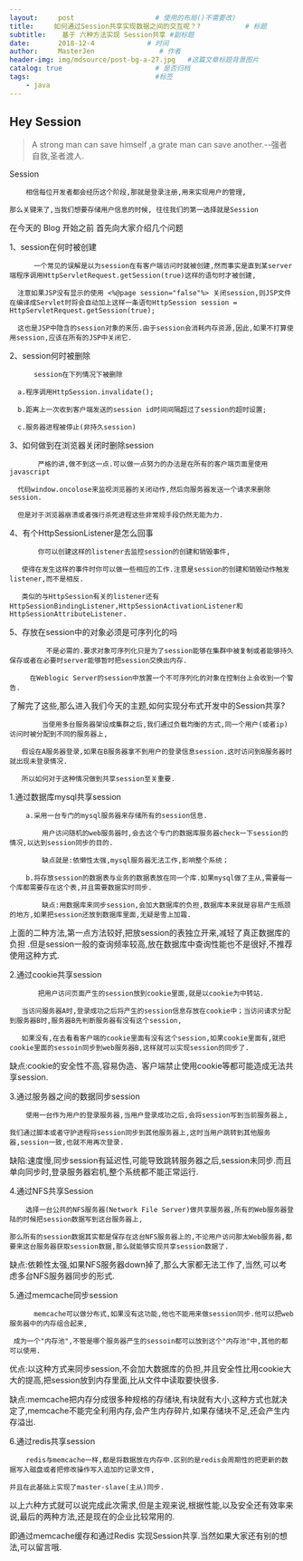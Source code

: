 ```yaml
---
layout:     post                    # 使用的布局()不需要改)
title:     如何通过Session共享实现数据之间的交互呢？?           # 标题 
subtitle:    基于 六种方法实现 Session共享 #副标题
date:       2018-12-4             # 时间
author:     MasterJen                # 作者
header-img: img/mdsource/post-bg-a-27.jpg   #这篇文章标题背景图片
catalog: true                       # 是否归档
tags:                               #标签
    - java
---
```


## Hey Session

>A strong man can save  himself ,a grate man can save another.--强者自救,圣者渡人.

Session 

        相信每位开发者都会经历这个阶段,那就是登录注册,用来实现用户的管理,

    那么关键来了,当我们想要存储用户信息的时候, 往往我们的第一选择就是Session
      
在今天的 Blog 开始之前 首先向大家介绍几个问题

1、session在何时被创建

          一个常见的误解是以为session在有客户端访问时就被创建,然而事实是直到某server端程序调用HttpServletRequest.getSession(true)这样的语句时才被创建,
      
      注意如果JSP没有显示的使用 <%@page session="false"%> 关闭session,则JSP文件在编译成Servlet时将会自动加上这样一条语句HttpSession session = HttpServletRequest.getSession(true);
      
      这也是JSP中隐含的session对象的来历.由于session会消耗内存资源,因此,如果不打算使用session,应该在所有的JSP中关闭它. 
      
 2、session何时被删除 
 
          session在下列情况下被删除
            
      a.程序调用HttpSession.invalidate();
            
      b.距离上一次收到客户端发送的session id时间间隔超过了session的超时设置;
            
      c.服务器进程被停止(非持久session)
          
3、如何做到在浏览器关闭时删除session

           严格的讲,做不到这一点.可以做一点努力的办法是在所有的客户端页面里使用javascript
            
      代码window.oncolose来监视浏览器的关闭动作,然后向服务器发送一个请求来删除session.
       
      但是对于浏览器崩溃或者强行杀死进程这些非常规手段仍然无能为力.      
       
 4、有个HttpSessionListener是怎么回事 
 
           你可以创建这样的listener去监控session的创建和销毁事件,
        
       使得在发生这样的事件时你可以做一些相应的工作.注意是session的创建和销毁动作触发listener,而不是相反.
        
       类似的与HttpSession有关的listener还有HttpSessionBindingListener,HttpSessionActivationListener和HttpSessionAttributeListener.  
        
  5、存放在session中的对象必须是可序列化的吗
  
             不是必需的.要求对象可序列化只是为了session能够在集群中被复制或者能够持久保存或者在必要时server能够暂时把session交换出内存.
         
         在Weblogic Server的session中放置一个不可序列化的对象在控制台上会收到一个警告.                    
               
了解完了这些,那么进入我们今天的主题,如何实现分布式开发中的Session共享?

            当使用多台服务器架设成集群之后,我们通过负载均衡的方式,同一个用户(或者ip)访问时被分配到不同的服务器上,
        
       假设在A服务器登录,如果在B服务器拿不到用户的登录信息session.这时访问到B服务器时就出现未登录情况.
        
       所以如何对于这种情况做到共享session至关重要.
        
1.通过数据库mysql共享session 

        a.采用一台专门的mysql服务器来存储所有的session信息.
    
            用户访问随机的web服务器时,会去这个专门的数据库服务器check一下session的情况,以达到session同步的目的. 
    
            缺点就是:依懒性太强,mysql服务器无法工作,影响整个系统；
    
        b.将存放session的数据表与业务的数据表放在同一个库.如果mysql做了主从,需要每一个库都需要存在这个表,并且需要数据实时同步.
    
            缺点:用数据库来同步session,会加大数据库的负担,数据库本来就是容易产生瓶颈的地方,如果把session还放到数据库里面,无疑是雪上加霜.
        
上面的二种方法,第一点方法较好,把放session的表独立开来,减轻了真正数据库的负担 .但是session一般的查询频率较高,放在数据库中查询性能也不是很好,不推荐使用这种方式.   

2.通过cookie共享session 

           把用户访问页面产生的session放到cookie里面,就是以cookie为中转站.
        
       当访问服务器A时,登录成功之后将产生的session信息存放在cookie中；当访问请求分配到服务器B时,服务器B先判断服务器有没有这个session,
          
       如果没有,在去看看客户端的cookie里面有没有这个session,如果cookie里面有,就把cookie里面的sessoin同步到web服务器B,这样就可以实现session的同步了. 
        
缺点:cookie的安全性不高,容易伪造、客户端禁止使用cookie等都可能造成无法共享session. 

3.通过服务器之间的数据同步session

        使用一台作为用户的登录服务器,当用户登录成功之后,会将session写到当前服务器上,
    
    我们通过脚本或者守护进程将session同步到其他服务器上,这时当用户跳转到其他服务器,session一致,也就不用再次登录.
    
缺陷:速度慢,同步session有延迟性,可能导致跳转服务器之后,session未同步.而且单向同步时,登录服务器宕机,整个系统都不能正常运行.   

4.通过NFS共享Session

        选择一台公共的NFS服务器(Network File Server)做共享服务器,所有的Web服务器登陆的时候把session数据写到这台服务器上,
    
    那么所有的session数据其实都是保存在这台NFS服务器上的,不论用户访问那太Web服务器,都要来这台服务器获取session数据,那么就能够实现共享session数据了.
    
缺点:依赖性太强,如果NFS服务器down掉了,那么大家都无法工作了,当然,可以考虑多台NFS服务器同步的形式. 

5.通过memcache同步session

          memcache可以做分布式,如果没有这功能,他也不能用来做session同步.他可以把web服务器中的内存组合起来,
        
     成为一个"内存池",不管是哪个服务器产生的sessoin都可以放到这个"内存池"中,其他的都可以使用. 
    
优点:以这种方式来同步session,不会加大数据库的负担,并且安全性比用cookie大大的提高,把session放到内存里面,比从文件中读取要快很多. 
    
缺点:memcache把内存分成很多种规格的存储块,有块就有大小,这种方式也就决定了,memcache不能完全利用内存,会产生内存碎片,如果存储块不足,还会产生内存溢出.

6.通过redis共享session

        redis与memcache一样,都是将数据放在内存中.区别的是redis会周期性的把更新的数据写入磁盘或者把修改操作写入追加的记录文件,
    
    并且在此基础上实现了master-slave(主从)同步.                         

以上六种方式就可以说完成此次需求,但是主观来说,根据性能,以及安全还有效率来说,最后的两种方法,还是现在的企业比较常用的.

即通过memcache缓存和通过Redis 实现Session共享.当然如果大家还有别的想法,可以留言哦.    